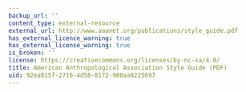 ```yaml
---
backup_url: ''
content_type: external-resource
external_url: http://www.aaanet.org/publications/style_guide.pdf
has_external_licence_warning: true
has_external_license_warning: true
is_broken: ''
license: https://creativecommons.org/licenses/by-nc-sa/4.0/
title: American Anthropological Association Style Guide (PDF)
uid: 92ea015f-2716-4d58-8172-980aa8225697
---
```

